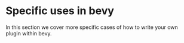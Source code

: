 # Specific uses in bevy

In this section we cover more specific cases of how to write your own plugin within bevy.